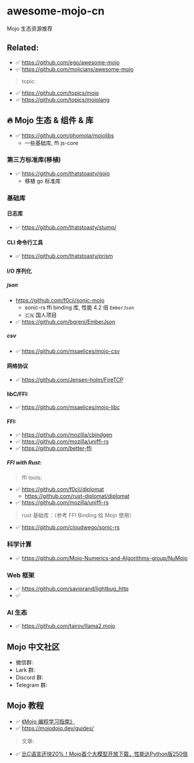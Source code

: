 # awesome-mojo-cn

Mojo 生态资源推荐

## Related:

- ✅ https://github.com/ego/awesome-mojo
- ✅ https://github.com/mojicians/awesome-mojo

> topic:

- ✅ https://github.com/topics/mojo
- ✅ https://github.com/topics/mojolang


## 🔥 Mojo 生态 & 组件 & 库


- ✅ https://github.com/phomola/mojolibs
    - 一些基础库, ffi js-core

### 第三方标准库(移植)

- ✅ https://github.com/thatstoasty/gojo
    - 移植 go 标准库

### 基础库

#### 日志库

- ✅ https://github.com/thatstoasty/stump/

#### CLI 命令行工具

- ✅ https://github.com/thatstoasty/prism

#### I/O 序列化

##### json

- https://github.com/f0cii/sonic-mojo
    - sonic-rs ffi binding 库, 性能 4.2 倍 `EmberJson`
    - 🇨🇳 国人项目
- ✅ https://github.com/bgreni/EmberJson

##### csv

- ✅ https://github.com/msaelices/mojo-csv

#### 网络协议

- ✅ https://github.com/Jensen-holm/FireTCP

#### libC/FFI:

- ✅ https://github.com/msaelices/mojo-libc

#### FFI:

- ✅ https://github.com/mozilla/cbindgen
- ✅ https://github.com/mozilla/uniffi-rs
- ✅ https://github.com/better-ffi

##### FFI with Rust:

> ffi tools:

- ✅ https://github.com/f0cii/diplomat
    - https://github.com/rust-diplomat/diplomat
- ✅ https://github.com/mozilla/uniffi-rs

> rust 基础库：（参考 FFI Binding 给 Mojo 使用）

- ✅ https://github.com/cloudwego/sonic-rs


### 科学计算

- ✅ https://github.com/Mojo-Numerics-and-Algorithms-group/NuMojo


### Web 框架

- ✅ https://github.com/saviorand/lightbug_http
- ✅ 

### AI 生态

- ✅ https://github.com/tairov/llama2.mojo

## Mojo 中文社区

- 微信群:
- Lark 群:
- Discord 群:
- Telegram 群:


## Mojo 教程

- ✅ [《Mojo 编程学习指南》](https://trybetter.larksuite.com/wiki/APobw4BNxiU8JgkwtUpucFD0stc)
- ✅ https://mojodojo.dev/guides/


> 文章:

- ✅ [比C语言还快20%！Mojo首个大模型开放下载，性能达Python版250倍](https://mp.weixin.qq.com/s/_tfMPdaIo6LPDcTXqpy4xw)
